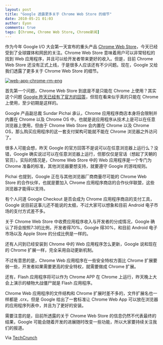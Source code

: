```yaml
---
layout: post
title: "Google 透露更多关于 Chrome Web Store 的细节"
date: 2010-05-21 01:03
author: Eyon
comments: true
tags: [Chrome, Chrome Web Store, Chrome新闻]
---
```

作为今年 Google I/O 大会第一天宣布的重头产品 [Chrome Web Store](http://www.chromi.org/archives/tag/chrome-web-store)，今天已经受到了全球媒体和网民的关注。Chrome Web Store 意味着用户可以非常轻松的找到 Web 应用程序，并且可以给开发者带来更好的收入。但是，目前 Chrome Web Store 还没有正式上线，于是很多人应该还有不少问题。现在，Google 又给我们透露了更多关于 Chrome Web Store 的细节。

<a href="http://img.chromi.org/2010/05/web-app-chrome-rm-eng.jpg">![](http://img.chromi.org/2010/05/web-app-chrome-rm-eng-550x366.jpg "web-app-chrome-rm-eng")</a>

首先第一个问题，Chrome Web Store 到底是不是只能在 Chrome 上使用？其实这个问题 [Google 昨天已经有了官方的回答](http://www.chromi.org/archives/4762)，但现在看来似乎真的只能在 Chrome 上使用，至少初期是这样的。

Google 产品副总裁 Sundar Pichai 承认，Chrome 应用程序商店本身将会限制并内置在 Chrome 以及 Chrome OS 中。也就是说应用程序从技术上是可以在任意浏览器上使用，但由于 Chrome Web Store 会内置在 Chrome 以及 Chrome OS，那么<!--more-->购买应用程序的这一套支付架构可能就不能在 Chrome 浏览器之外访问了。

很多人可能会想，昨天 Google 的官方回答不是说可以在任意浏览器上运行么？没错，Google 确实说过可以在任意浏览器上运行，但那仅仅是官话（想起了天朝的官员）。实际的情况是，Chrome Web Store 中的 Web 应用程序是一个专门为 Chrome 准备的标准，其他浏览器要想支持，就要遵守 Google 的游戏规则。

Pichai 也提到，Google 正在与其他浏览器厂商商量尽可能的 Chrome Web Store 的合作伙伴，也就是要加入 Chrome 应用程序商店的合作伙伴联盟，这些浏览器才能得以支持。

有个人问道 Google Checkout 是否会成为 Chrome  应用程序商店的支付工具，Google 说目前这事儿还不能说的太细，不过大家可以想象和目前 Android 电子市场的支付方式差不多。

关于 Chrome Web Store 中收费应用程序收入与开发者的分成情况，Google 确认了将会按照7:3的比例，开发者得70%，Google 得30%，和目前 Android 电子市场以及 Apple Store 的分成比例是一样的。

还有人问到已经安装到 Chrome 中的 Web 应用程序怎么更新，Google 说和现在的 Chrome 扩展一样，完全采用自动更新机制。

不过有意思的是，Chrome Web 应用程序在一些安全特权方面比 Chrome 扩展要弱一些，开发者如果需要更高的安全特权，就需要做成 Chrome 扩展。

还有，Flash 应用程序将可以作为 Chrome APP 在 Chrome 上运行，昨天晚上大会上演示的植物大战僵尸就是 Flash 应用程序。

Chrome Web 应用程序的文件结构和 Chrome 扩展时差不多的，文件扩展名也一样都是 .crx，但是 Google 给出了一套标准让 Chrome Web App 可以放在浏览器的应用程序列表中，并且为了更好的安装。

需要注意的是，目前所透露的关于 Chrome Web Store 的信息仍然不代表最终的结果，Google 可能会随着开发的进展随时改变一些功能，所以大家要持续关注我们的报道。

Via [TechCrunch](http://techcrunch.com/2010/05/20/chrome-web-store-details/)
